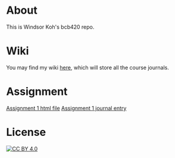 # About
This is Windsor Koh's bcb420 repo. 

# Wiki
You may find my wiki [here](https://github.com/bcb420-2024/Koh_Windsor/wiki), which will store all the course journals.

# Assignment
[Assignment 1 html file](https://github.com/bcb420-2024/Koh_Windsor/blob/main/A1_KohWindsor.html) 
[Assignment 1 journal entry](https://github.com/bcb420-2024/Koh_Windsor/wiki/Assignment-1)

# License
[![CC BY 4.0](https://licensebuttons.net/l/by/4.0/88x31.png)](https://creativecommons.org/licenses/by/4.0/)
